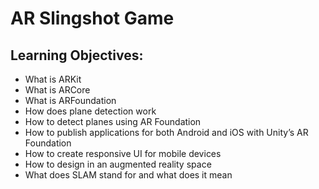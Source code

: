 # AR Slingshot Game

## Learning Objectives:
- What is ARKit
- What is ARCore
- What is ARFoundation
- How does plane detection work
- How to detect planes using AR Foundation
- How to publish applications for both Android and iOS with Unity’s AR Foundation
- How to create responsive UI for mobile devices
- How to design in an augmented reality space
- What does SLAM stand for and what does it mean
		
